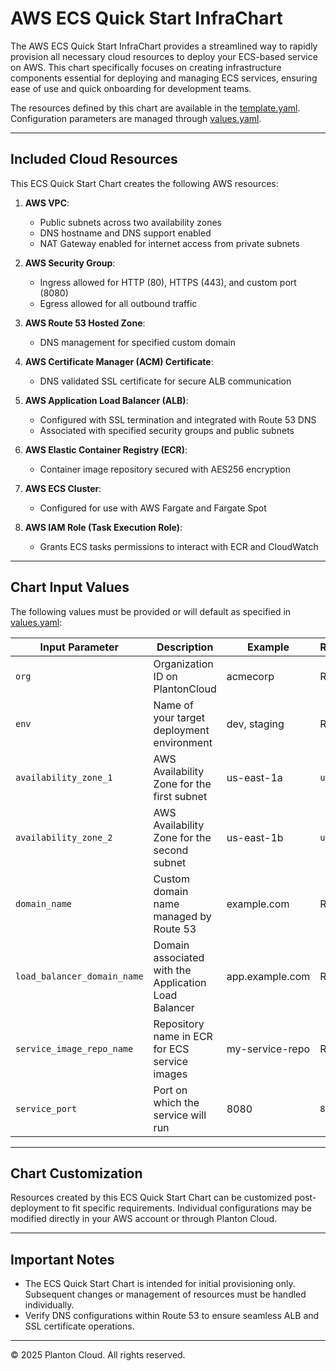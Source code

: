 # AWS ECS Quick Start InfraChart

The AWS ECS Quick Start InfraChart provides a streamlined way to rapidly provision all necessary cloud resources to deploy
your ECS-based service on AWS. This chart specifically focuses on creating infrastructure components essential for
deploying and managing ECS services, ensuring ease of use and quick onboarding for development teams.

The resources defined by this chart are available in the [template.yaml](template.yaml). Configuration parameters are
managed through [values.yaml](values.yaml).

---

## Included Cloud Resources

This ECS Quick Start Chart creates the following AWS resources:

1. **AWS VPC**:
    - Public subnets across two availability zones
    - DNS hostname and DNS support enabled
    - NAT Gateway enabled for internet access from private subnets

2. **AWS Security Group**:
    - Ingress allowed for HTTP (80), HTTPS (443), and custom port (8080)
    - Egress allowed for all outbound traffic

3. **AWS Route 53 Hosted Zone**:
    - DNS management for specified custom domain

4. **AWS Certificate Manager (ACM) Certificate**:
    - DNS validated SSL certificate for secure ALB communication

5. **AWS Application Load Balancer (ALB)**:
    - Configured with SSL termination and integrated with Route 53 DNS
    - Associated with specified security groups and public subnets

6. **AWS Elastic Container Registry (ECR)**:
    - Container image repository secured with AES256 encryption

7. **AWS ECS Cluster**:
    - Configured for use with AWS Fargate and Fargate Spot

8. **AWS IAM Role (Task Execution Role)**:
    - Grants ECS tasks permissions to interact with ECR and CloudWatch

---

## Chart Input Values

The following values must be provided or will default as specified in [values.yaml](values.yaml):

| Input Parameter             | Description                                          | Example         | Required/Default |
|-----------------------------|------------------------------------------------------|-----------------|------------------|
| `org`                       | Organization ID on PlantonCloud                      | acmecorp        | Required         |
| `env`                       | Name of your target deployment environment           | dev, staging    | Required         |
| `availability_zone_1`       | AWS Availability Zone for the first subnet           | us-east-1a      | `us-east-1a`     |
| `availability_zone_2`       | AWS Availability Zone for the second subnet          | us-east-1b      | `us-east-1b`     |
| `domain_name`               | Custom domain name managed by Route 53               | example.com     | Required         |
| `load_balancer_domain_name` | Domain associated with the Application Load Balancer | app.example.com | Required         |
| `service_image_repo_name`   | Repository name in ECR for ECS service images        | my-service-repo | Required         |
| `service_port`              | Port on which the service will run                   | 8080            | `8080`           |

---

## Chart Customization

Resources created by this ECS Quick Start Chart can be customized post-deployment to fit specific requirements.
Individual configurations may be modified directly in your AWS account or through Planton Cloud.

---

## Important Notes

- The ECS Quick Start Chart is intended for initial provisioning only. Subsequent changes or management of resources
  must be handled individually.
- Verify DNS configurations within Route 53 to ensure seamless ALB and SSL certificate operations.

---

© 2025 Planton Cloud. All rights reserved.

